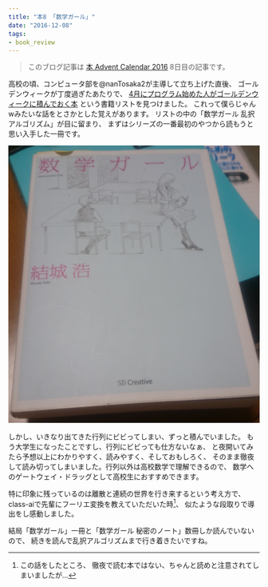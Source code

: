 ```yaml
---
title: "本8 「数学ガール」"
date: "2016-12-08"
tags:
- book_review
---
```


> このブログ記事は
> [本 Advent Calendar 2016](http://www.adventar.org/calendars/1845)
> 8日目の記事です。

高校の頃、コンピュータ部を@nanTosaka2が主導して立ち上げた直後、
ゴールデンウィークが丁度過ぎたあたりで、
[4月にプログラム始めた人がゴールデンウィークに積んでおく本](http://d.hatena.ne.jp/nowokay/20120425)
という書籍リストを見つけました。
これって僕らじゃんwみたいな話をとさかとした覚えがあります。
リストの中の「数学ガール 乱択アルゴリズム」が目に留まり、
まずはシリーズの一番最初のやつから読もうと思い入手した一冊です。

![](/images/2016-12-08-book.png)

しかし、いきなり出てきた行列にビビってしまい、ずっと積んでいました。
もう大学生になったことですし、行列にビビっても仕方ないなぁ、
と夜開いてみたら予想以上にわかりやすく、読みやすく、そしておもしろく、
そのまま徹夜して読み切ってしまいました。行列以外は高校数学で理解できるので、
数学へのゲートウェイ・ドラッグとして高校生におすすめできます。

特に印象に残っているのは離散と連続の世界を行き来するという考え方で、
class-aiで先輩にフーリエ変換を教えていただいた時[^1]、
似たような段取りで導出をし感動しました。

結局「数学ガール」一冊と「数学ガール 秘密のノート」数冊しか読んでいないので、
続きを読んで乱択アルゴリズムまで行き着きたいですね。

[^1]: この話をしたところ、
徹夜で読む本ではない、ちゃんと読めと注意されてしまいましたが…

